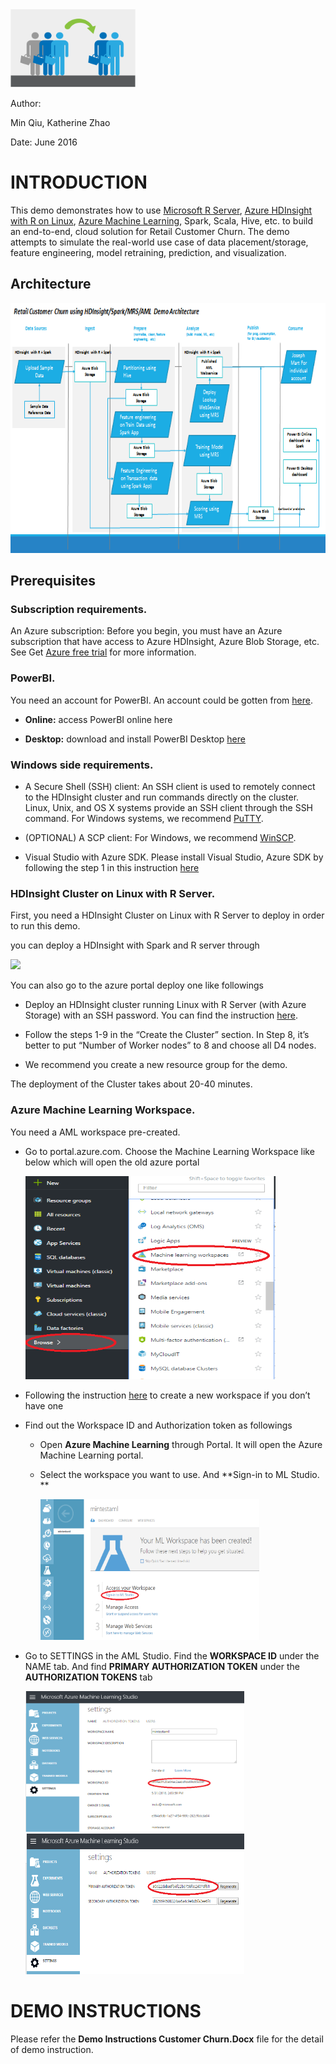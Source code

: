 <img src=doc/image/ChurnLogo.png alt="ChurnLogo" width=200 height=125>

Author:

Min Qiu, Katherine Zhao

Date: June 2016

INTRODUCTION
============

This demo demonstrates how to use [Microsoft R
Server](https://azure.microsoft.com/en-us/documentation/articles/hdinsight-hadoop-r-server-install-r-studio/), [Azure
HDInsight with R on
Linux](https://azure.microsoft.com/en-us/documentation/articles/hdinsight-hadoop-r-server-get-started/),
[Azure Machine
Learning](https://azure.microsoft.com/en-us/services/machine-learning/),
Spark, Scala, Hive, etc. to build an end-to-end, cloud solution for
Retail Customer Churn. The demo attempts to simulate the real-world use
case of data placement/storage, feature engineering, model retraining,
prediction, and visualization.

Architecture
------------

<img src=doc/image/Architecture.png alt="Architecture" width=750 height=400>

Prerequisites
-------------

### **Subscription requirements.** 

An Azure subscription: Before you begin, you must have an Azure
subscription that have access to Azure HDInsight, Azure Blob Storage,
etc. See Get [Azure free trial](https://azure.microsoft.com/en-us/documentation/videos/get-azure-free-trial-for-testing-hadoop-in-hdinsight/) for
more information.

### **PowerBI.** 

You need an account for PowerBI. An account could be gotten
from [here](https://powerbi.microsoft.com/en-us/landing/signin/).

-   **Online:** access PowerBI online here

-   **Desktop:** download and install PowerBI Desktop
    [here](https://powerbi.microsoft.com/en-us/desktop/)

### **Windows side requirements.**

-   A Secure Shell (SSH) client: An SSH client is used to remotely
    connect to the HDInsight cluster and run commands directly on
    the cluster. Linux, Unix, and OS X systems provide an SSH client
    through the SSH command. For Windows systems, we
    recommend [PuTTY](http://www.chiark.greenend.org.uk/~sgtatham/putty/download.html).

-   (OPTIONAL) A SCP client: For Windows, we
    recommend [WinSCP](https://winscp.net/eng/download.php).

-   Visual Studio with Azure SDK. Please install Visual Studio,
    Azure SDK by following the step 1 in this instruction
    [here](https://blogs.msdn.microsoft.com/xiaoyong/2015/05/04/how-to-write-and-submit-hive-queries-using-visual-studio/)

### **HDInsight Cluster on Linux with R Server**.

First, you need a HDInsight Cluster on Linux with R Server to deploy in
order to run this demo.

you can deploy a HDInsight with Spark and R server through

<a href="https://azuredeploy.net/" target="_blank">
    <img src="http://azuredeploy.net/deploybutton.png"/>
</a>

You can also go to the azure portal deploy one like followings
-   Deploy an HDInsight cluster running Linux with R Server (with
    Azure Storage) with an SSH password. You can find the instruction
    [here](https://azure.microsoft.com/en-us/documentation/articles/hdinsight-hadoop-r-server-get-started/#create-the-cluster).

-   Follow the steps 1-9 in the “Create the Cluster” section. In Step 8,
    it’s better to put “Number of Worker nodes” to 8 and choose all
    D4 nodes.

-   We recommend you create a new resource group for the demo.

The deployment of the Cluster takes about 20-40 minutes.

### **Azure Machine Learning Workspace**.

You need a AML workspace pre-created.

-   Go to portal.azure.com. Choose the Machine Learning Workspace like
    below which will open the old azure portal

    <img src=doc/image/CreateAML.png alt="CreateAML" width=400 height=325>

-   Following the instruction
    [here](https://azure.microsoft.com/en-us/documentation/articles/machine-learning-create-workspace/)
    to create a new workspace if you don’t have one

-   Find out the Workspace ID and Authorization token as followings

    -   Open **Azure Machine Learning** through Portal. It will open the
        Azure Machine Learning portal.

    -   Select the workspace you want to use. And **Sign-in to
        ML Studio. **

        <img src=doc/image/MLStudioSignIn.png alt="SigninAML" width=350 height=225>

-   Go to SETTINGS in the AML Studio. Find the **WORKSPACE ID** under
    the NAME tab. And find **PRIMARY AUTHORIZATION TOKEN** under the
    **AUTHORIZATION TOKENS** tab

    <img src=doc/image/MLStudioID.png alt="AMLID" width=350 height=225>
    <img src=doc/image/MLStudioToken.png alt="AMLKey" width=350 height=225>

DEMO INSTRUCTIONS
========================

Please refer the **Demo Instructions Customer Churn.Docx** file for the detail of demo instruction.
